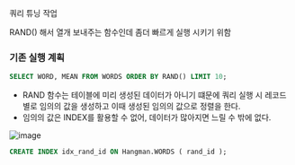 쿼리 튜닝 작업 

  RAND() 해서 열개 보내주는 함수인데 좀더 빠르게 실행 시키기 위함
   
   ### 기존 실행 계획
   ``` sql
   SELECT WORD, MEAN FROM WORDS ORDER BY RAND() LIMIT 10; 
   ```
   - RAND 함수는 테이블에 미리 생성된 데이터가 아니기 떄문에 쿼리 실행 시 레코드 별로 임의의 값을 생성하고 이때 생성된 임의의 값으로 정렬을 한다. 
   - 임의의 값은 INDEX를 활용할 수 없어, 데이터가 많아지면 느릴 수 밖에 없다. 
 
![image](https://user-images.githubusercontent.com/55049159/211815579-21dbc7ed-ea34-490e-8613-72377b163eb0.png)


   ``` sql
  CREATE INDEX idx_rand_id ON Hangman.WORDS ( rand_id );
   ```

